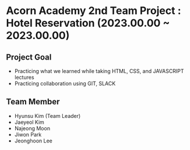 # Acorn Academy 2nd Team Project : Hotel Reservation (2023.00.00 ~ 2023.00.00)



## Project Goal
- Practicing what we learned while taking HTML, CSS, and JAVASCRIPT lectures
- Practicing collaboration using GIT, SLACK

## Team Member
- Hyunsu Kim (Team Leader)
- Jaeyeol Kim
- Najeong Moon
- Jiwon Park
- Jeonghoon Lee
